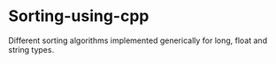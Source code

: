# Sorting-using-cpp
Different sorting algorithms implemented generically for long, float and string types.
